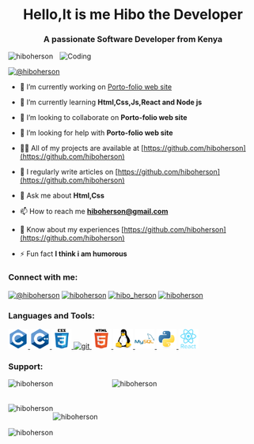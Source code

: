 <h1 align="center">Hello,It is me Hibo the Developer</h1>
<h3 align="center">A passionate Software Developer from Kenya</h3>
<img align="right" alt="Coding" width="400" src="https://gifdb.com/images/high/muslim-girl-thumbs-up-7niwf9br4zil3nwj.webp">


<p align="left"> <img src="https://komarev.com/ghpvc/?username=hiboherson&label=Profile%20views&color=0e75b6&style=flat" alt="hiboherson" /> </p>

<p align="left"> <a href="https://twitter.com/@hiboherson" target="blank"><img src="https://img.shields.io/twitter/follow/@hiboherson?logo=twitter&style=for-the-badge" alt="@hiboherson" /></a> </p>

- 🔭 I’m currently working on [Porto-folio web site](https://github.com/MRKHANZO1/PortfolioProject2)

- 🌱 I’m currently learning **Html,Css,Js,React and Node js**

- 👯 I’m looking to collaborate on **Porto-folio web site**

- 🤝 I’m looking for help with **Porto-folio web site**

- 👨‍💻 All of my projects are available at [https://github.com/hiboherson](https://github.com/hiboherson)

- 📝 I regularly write articles on [https://github.com/hiboherson](https://github.com/hiboherson)

- 💬 Ask me about **Html,Css**

- 📫 How to reach me **hiboherson@gmail.com**

- 📄 Know about my experiences [https://github.com/hiboherson](https://github.com/hiboherson)

- ⚡ Fun fact **I think i am humorous**

<h3 align="left">Connect with me:</h3>
<p align="left">
<a href="https://twitter.com/@hiboherson" target="blank"><img align="center" src="https://raw.githubusercontent.com/rahuldkjain/github-profile-readme-generator/master/src/images/icons/Social/twitter.svg" alt="@hiboherson" height="30" width="40" /></a>
<a href="https://fb.com/hiboherson" target="blank"><img align="center" src="https://raw.githubusercontent.com/rahuldkjain/github-profile-readme-generator/master/src/images/icons/Social/facebook.svg" alt="hiboherson" height="30" width="40" /></a>
<a href="https://instagram.com/hibo_herson" target="blank"><img align="center" src="https://raw.githubusercontent.com/rahuldkjain/github-profile-readme-generator/master/src/images/icons/Social/instagram.svg" alt="hibo_herson" height="30" width="40" /></a>
<a href="https://www.youtube.com/c/hiboherson" target="blank"><img align="center" src="https://raw.githubusercontent.com/rahuldkjain/github-profile-readme-generator/master/src/images/icons/Social/youtube.svg" alt="hiboherson" height="30" width="40" /></a>
</p>

<h3 align="left">Languages and Tools:</h3>
<p align="left"> <a href="https://www.cprogramming.com/" target="_blank" rel="noreferrer"> <img src="https://raw.githubusercontent.com/devicons/devicon/master/icons/c/c-original.svg" alt="c" width="40" height="40"/> </a> <a href="https://www.w3schools.com/cpp/" target="_blank" rel="noreferrer"> <img src="https://raw.githubusercontent.com/devicons/devicon/master/icons/cplusplus/cplusplus-original.svg" alt="cplusplus" width="40" height="40"/> </a> <a href="https://www.w3schools.com/css/" target="_blank" rel="noreferrer"> <img src="https://raw.githubusercontent.com/devicons/devicon/master/icons/css3/css3-original-wordmark.svg" alt="css3" width="40" height="40"/> </a> <a href="https://git-scm.com/" target="_blank" rel="noreferrer"> <img src="https://www.vectorlogo.zone/logos/git-scm/git-scm-icon.svg" alt="git" width="40" height="40"/> </a> <a href="https://www.w3.org/html/" target="_blank" rel="noreferrer"> <img src="https://raw.githubusercontent.com/devicons/devicon/master/icons/html5/html5-original-wordmark.svg" alt="html5" width="40" height="40"/> </a> <a href="https://www.linux.org/" target="_blank" rel="noreferrer"> <img src="https://raw.githubusercontent.com/devicons/devicon/master/icons/linux/linux-original.svg" alt="linux" width="40" height="40"/> </a> <a href="https://www.mysql.com/" target="_blank" rel="noreferrer"> <img src="https://raw.githubusercontent.com/devicons/devicon/master/icons/mysql/mysql-original-wordmark.svg" alt="mysql" width="40" height="40"/> </a> <a href="https://www.python.org" target="_blank" rel="noreferrer"> <img src="https://raw.githubusercontent.com/devicons/devicon/master/icons/python/python-original.svg" alt="python" width="40" height="40"/> </a> <a href="https://reactjs.org/" target="_blank" rel="noreferrer"> <img src="https://raw.githubusercontent.com/devicons/devicon/master/icons/react/react-original-wordmark.svg" alt="react" width="40" height="40"/> </a> </p>

<h3 align="left">Support:</h3>
<p><a href="https://www.buymeacoffee.com/hiboherson"> <img align="left" src="https://cdn.buymeacoffee.com/buttons/v2/default-yellow.png" height="50" width="210" alt="hiboherson" /></a><a href="https://ko-fi.com/hiboherson"> <img align="left" src="https://cdn.ko-fi.com/cdn/kofi3.png?v=3" height="50" width="210" alt="hiboherson" /></a></p><br><br>

<p><img align="left" src="https://github-readme-stats.vercel.app/api/top-langs?username=hiboherson&show_icons=true&locale=en&layout=compact" alt="hiboherson" /></p>

<p>&nbsp;<img align="center" src="https://github-readme-stats.vercel.app/api?username=hiboherson&show_icons=true&locale=en" alt="hiboherson" /></p>

<p><img align="center" src="https://github-readme-streak-stats.herokuapp.com/?user=hiboherson&" alt="hiboherson" /></p>
